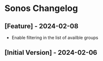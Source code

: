 # Sonos Changelog

## [Feature] - 2024-02-08

- Enable filtering in the list of availble groups

## [Initial Version] - 2024-02-06
